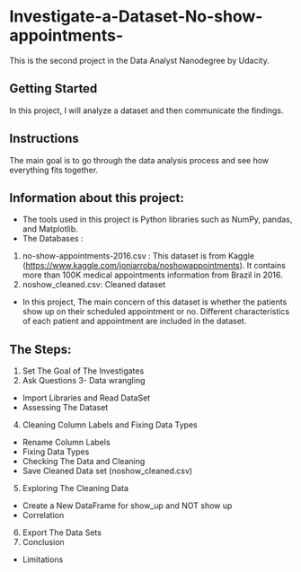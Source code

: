 # Investigate-a-Dataset-No-show-appointments-
This is the second project in the Data Analyst Nanodegree by Udacity.

## Getting Started
In this project, I will analyze a dataset and then communicate the findings.

## Instructions
The main goal is to go through the data analysis process and see how everything fits together. 

## Information about this project:
- The tools used in this project is Python libraries such as NumPy, pandas, and Matplotlib.
- The Databases :
1. no-show-appointments-2016.csv :
This dataset is from Kaggle (https://www.kaggle.com/joniarroba/noshowappointments). 
It contains more than 100K medical appointments information from Brazil in 2016. 
2. noshow_cleaned.csv: Cleaned dataset 
- In this project, The main concern of this dataset is whether the patients show up on their scheduled appointment or no. Different characteristics of each patient and appointment are included in the dataset.

## The Steps:
1. Set The Goal of The Investigates
2. Ask Questions
3-  Data wrangling
-  Import Libraries and Read DataSet
- Assessing The Dataset
4. Cleaning Column Labels and Fixing Data Types
- Rename Column Labels
- Fixing Data Types
- Checking The Data and Cleaning
- Save Cleaned Data set (noshow_cleaned.csv)
5. Exploring The Cleaning Data
- Create a New DataFrame for show_up and NOT show up
- Correlation
6. Export The Data Sets
7. Conclusion
- Limitations
